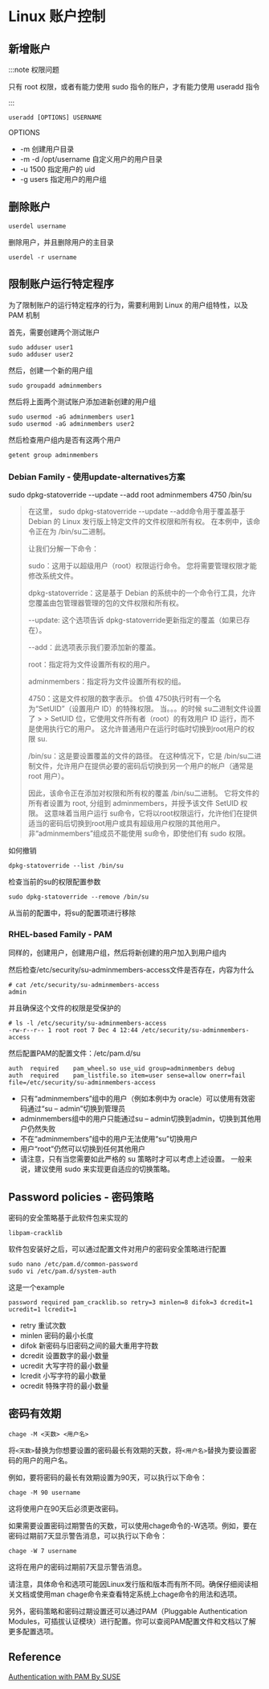 # Linux 账户控制

## 新增账户

:::note 权限问题

只有 root 权限，或者有能力使用 sudo 指令的账户，才有能力使用 useradd 指令

:::

```shell
useradd [OPTIONS] USERNAME
```

OPTIONS

- -m 创建用户目录
- -m -d /opt/username 自定义用户的用户目录
- -u 1500 指定用户的 uid
- -g users 指定用户的用户组

## 删除账户

```shell
userdel username
```

删除用户，并且删除用户的主目录

```shell
userdel -r username
```

## 限制账户运行特定程序

为了限制账户的运行特定程序的行为，需要利用到 Linux 的用户组特性，以及 PAM 机制

首先，需要创建两个测试账户

```shell
sudo adduser user1
sudo adduser user2
```

然后，创建一个新的用户组

```shell
sudo groupadd adminmembers
```

然后将上面两个测试账户添加进新创建的用户组

```shell
sudo usermod -aG adminmembers user1
sudo usermod -aG adminmembers user2
```

然后检查用户组内是否有这两个用户

```shell
getent group adminmembers
```

### Debian Family - 使用update-alternatives方案

sudo dpkg-statoverride --update --add root adminmembers 4750 /bin/su

> 在这里， sudo dpkg-statoverride --update --add命令用于覆盖基于 Debian 的 Linux 发行版上特定文件的文件权限和所有权。 在本例中，该命令正在为 /bin/su二进制。
>
> 让我们分解一下命令：
>
> sudo：这用于以超级用户（root）权限运行命令。 您将需要管理权限才能修改系统文件。
>
> dpkg-statoverride：这是基于 Debian 的系统中的一个命令行工具，允许您覆盖由包管理器管理的包的文件权限和所有权。
>
> --update: 这个选项告诉 dpkg-statoverride更新指定的覆盖（如果已存在）。
>
> --add：此选项表示我们要添加新的覆盖。
>
> root：指定将为文件设置所有权的用户。
>
> adminmembers：指定将为文件设置所有权的组。
>
> 4750：这是文件权限的数字表示。 价值 4750执行时有一个名为“SetUID”（设置用户 ID）的特殊权限。 当。。。的时候 su二进制文件设置了 > > SetUID 位，它使用文件所有者（root）的有效用户 ID 运行，而不是使用执行它的用户。 这允许普通用户在运行时临时切换到root用户的权限 su.
>
> /bin/su：这是要设置覆盖的文件的路径。 在这种情况下，它是 /bin/su二进制文件，允许用户在提供必要的密码后切换到另一个用户的帐户（通常是 root 用户）。
>
> 因此，该命令正在添加对权限和所有权的覆盖 /bin/su二进制。 它将文件的所有者设置为 root, 分组到 adminmembers，并授予该文件 SetUID 权限。 这意味着当用户运行 su命令，它将以root权限运行，允许他们在提供适当的密码后切换到root用户或具有超级用户权限的其他用户。 非“adminmembers”组成员不能使用 su命令，即使他们有 sudo 权限。

如何撤销

```shell
dpkg-statoverride --list /bin/su
```

检查当前的su的权限配置参数

```shell
sudo dpkg-statoverride --remove /bin/su
```

从当前的配置中，将su的配置项进行移除

### RHEL-based Family - PAM

同样的，创建用户，创建用户组，然后将新创建的用户加入到用户组内

然后检查/etc/security/su-adminmembers-access文件是否存在，内容为什么

```shell
# cat /etc/security/su-adminmembers-access 
admin
```

并且确保这个文件的权限是受保护的

```shell
# ls -l /etc/security/su-adminmembers-access
-rw-r--r-- 1 root root 7 Dec 4 12:44 /etc/security/su-adminmembers-access
```

然后配置PAM的配置文件：/etc/pam.d/su

```shell
auth  required    pam_wheel.so use_uid group=adminmembers debug
auth  required    pam_listfile.so item=user sense=allow onerr=fail file=/etc/security/su-adminmembers-access
```

- 只有“adminmembers”组中的用户（例如本例中为 oracle）可以使用有效密码通过“su – admin”切换到管理员
- adminmembers组中的用户只能通过su – admin切换到admin，切换到其他用户仍然失败
- 不在“adminmembers”组中的用户无法使用“su”切换用户
- 用户“root”仍然可以切换到任何其他用户
- 请注意，只有当您需要如此严格的 su 策略时才可以考虑上述设置。 一般来说，建议使用 sudo 来实现更自适应的切换策略。

## Password policies - 密码策略

密码的安全策略基于此软件包来实现的

```shell
libpam-cracklib
```

软件包安装好之后，可以通过配置文件对用户的密码安全策略进行配置

```shell
sudo nano /etc/pam.d/common-password
sudo vi /etc/pam.d/system-auth
```

这是一个example

```shell
password required pam_cracklib.so retry=3 minlen=8 difok=3 dcredit=1 ucredit=1 lcredit=1
```

- retry 重试次数
- minlen 密码的最小长度
- difok 新密码与旧密码之间的最大重用字符数
- dcredit 设置数字的最小数量
- ucredit 大写字符的最小数量
- lcredit 小写字符的最小数量
- ocredit 特殊字符的最小数量

## 密码有效期

```shell
chage -M <天数> <用户名>
```

将`<天数>`替换为你想要设置的密码最长有效期的天数，将`<用户名>`替换为要设置密码的用户的用户名。

例如，要将密码的最长有效期设置为90天，可以执行以下命令：

```shell
chage -M 90 username
```

这将使用户在90天后必须更改密码。

如果需要设置密码过期警告的天数，可以使用chage命令的-W选项。例如，要在密码过期前7天显示警告消息，可以执行以下命令：

```shell
chage -W 7 username
```

这将在用户的密码过期前7天显示警告消息。

请注意，具体命令和选项可能因Linux发行版和版本而有所不同。确保仔细阅读相关文档或使用man chage命令来查看特定系统上chage命令的用法和选项。

另外，密码策略和密码过期设置还可以通过PAM（Pluggable Authentication Modules，可插拔认证模块）进行配置。你可以查阅PAM配置文件和文档以了解更多配置选项。

## Reference

[Authentication with PAM By SUSE](https://documentation.suse.com/sles/12-SP5/html/SLES-all/cha-pam.html)